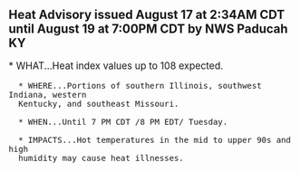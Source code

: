 <p>
   <h2>Heat Advisory issued August 17 at 2:34AM CDT until August 19 at 7:00PM CDT by NWS Paducah KY</h2>
   <div style="font-size:120%">* WHAT...Heat index values up to 108 expected.
      
      * WHERE...Portions of southern Illinois, southwest Indiana, western
      Kentucky, and southeast Missouri.
      
      * WHEN...Until 7 PM CDT /8 PM EDT/ Tuesday.
      
      * IMPACTS...Hot temperatures in the mid to upper 90s and high
      humidity may cause heat illnesses.
   </div>
</p>